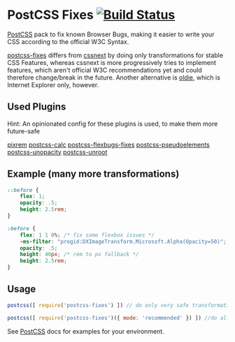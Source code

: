 # PostCSS Fixes [![Build Status][ci-img]][ci]

[PostCSS] pack to fix known Browser Bugs, making it easier to write your CSS according to the official W3C Syntax.

[postcss-fixes](https://github.com/MattDiMu/postcss-fixes) differs from [cssnext](https://github.com/MoOx/postcss-cssnext) by doing only transformations for stable CSS Features, whereas cssnext is more progressively tries to implement features, which aren't official W3C recommendations yet and could therefore change/break in the future. Another alternative is [oldie](https://github.com/jonathantneal/oldie), which is Internet Explorer only, however.


## Used Plugins
Hint: An opinionated config for these plugins is used, to make them more future-safe

[pixrem](https://github.com/robwierzbowski/node-pixrem)
[postcss-calc](https://github.com/postcss/postcss-calc)
[postcss-flexbugs-fixes](https://github.com/luisrudge/postcss-flexbugs-fixes)
[postcss-pseudoelements](https://github.com/axa-ch/postcss-pseudoelements)
[postcss-unopacity](https://github.com/jonathantneal/postcss-unopacity)
[postcss-unroot](https://github.com/jonathantneal/postcss-unroot)


## Example (many more transformations)
```css
::before {
    flex: 1;
    opacity: .5;
    height: 2.5rem;
}
```

```css
:before {
    flex: 1 1 0%; /* fix some flexbox issues */
    -ms-filter: "progid:DXImageTransform.Microsoft.Alpha(Opacity=50)"; /* opacity for IE */
    opacity: .5;
    height: 40px; /* rem to px fallback */
    height: 2.5rem;
}
```


[PostCSS]: https://github.com/postcss/postcss
[ci-img]:  https://travis-ci.org/MattDiMu/postcss-fixes.svg
[ci]:      https://travis-ci.org/MattDiMu/postcss-fixes


## Usage


```js
postcss([ require('postcss-fixes') ]) // do only very safe transformations
```

```js
postcss([ require('postcss-fixes')({ mode: 'recommended' }) ]) //do all recommended transformations
```

See [PostCSS](https://github.com/postcss/postcss) docs for examples for your environment.
